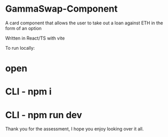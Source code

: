 # GammaSwap-Component

A card component that allows the user to take out a loan against ETH in the form of an option

Written in React/TS with vite

To run locally:
# open
# CLI - npm i
# CLI - npm run dev

Thank you for the assessment, I hope you enjoy looking over it all.
